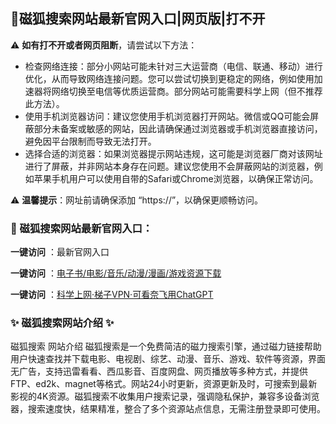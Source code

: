 <h2>
  <strong>💙磁狐搜索网站最新官网入口|网页版|打不开</strong>
</h2>
<p>⚠ <strong>如有打不开或者网页阻断</strong>，请尝试以下方法：</p>
<ul>
  <li>检查网络连接：部分小网站可能未针对三大运营商（电信、联通、移动）进行优化，从而导致网络连接问题。您可以尝试切换到更稳定的网络，例如使用加速器将网络切换至电信等优质运营商。部分网站可能需要科学上网（但不推荐此方法）。</li>
  <li>使用手机浏览器访问：建议您使用手机浏览器打开网站。微信或QQ可能会屏蔽部分未备案或敏感的网站，因此请确保通过浏览器或手机浏览器直接访问，避免因平台限制而导致无法打开。</li>
  <li>选择合适的浏览器：如果浏览器提示网站违规，这可能是浏览器厂商对该网址进行了屏蔽，并非网站本身存在问题。建议您使用不会屏蔽网站的浏览器，例如苹果手机用户可以使用自带的Safari或Chrome浏览器，以确保正常访问。</li>
</ul>
<p>⚠ <strong>温馨提示</strong>：网址前请确保添加 “https://”，以确保更顺畅访问。</p>

<h3>
  <strong>📌 磁狐搜索网站最新官网入口：</strong>
</h3>

<p> <strong>一键访问</strong> ：<ahref="https://cihusousuo.litxdh.com"target="_blank">最新官网入口</a></p>
<p><strong>一键访问</strong> ：<a href="https://wangpanziyuan.pages.dev/" target="_blank">电子书/电影/音乐/动漫/漫画/游戏资源下载</a></p>
<p><strong>一键访问</strong> ：<a href="http://ip.harmonylink.net/share/e82025" target="_blank">科学上网·梯子VPN·可看奈飞用ChatGPT</a></p>
<h3>


  <strong>✨ 磁狐搜索网站介绍 ✨</strong>
</h3>
<p>
磁狐搜索 网站介绍
磁狐搜索是一个免费简洁的磁力搜索引擎，通过磁力链接帮助用户快速查找并下载电影、电视剧、综艺、动漫、音乐、游戏、软件等资源，界面无广告，支持迅雷看看、西瓜影音、百度网盘、网页播放等多种方式，并提供FTP、ed2k、magnet等格式。网站24小时更新，资源更新及时，可搜索到最新影视的4K资源。磁狐搜索不收集用户搜索记录，强调隐私保护，兼容多设备浏览器，搜索速度快，结果精准，整合了多个资源站点信息，无需注册登录即可使用。</p>
